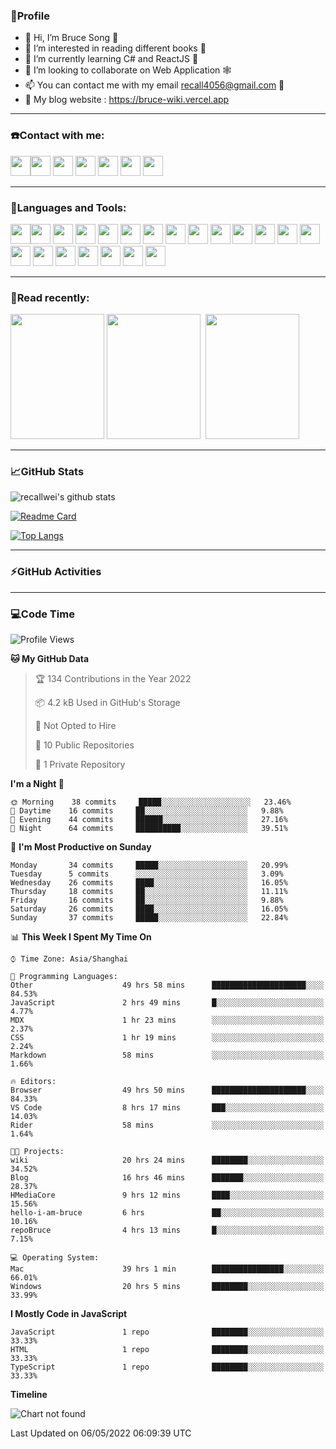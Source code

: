 ### 🦁️Profile

- 👋 Hi, I’m Bruce Song 🦁️ 
- 👀 I’m interested in reading different books 📖
- 🌱 I’m currently learning C# and ReactJS 🚀
- 💞️ I’m looking to collaborate on Web Application 🕸️ 
- 📫 You can contact me with my email recall4056@gmail.com 📮
- 📖 My blog website : https://bruce-wiki.vercel.app

---

### ☎️Contact with me:

<img height="32" width="32" src="https://simpleicons.org/icons/wechat.svg"/><img height="32" width="32" src="https://simpleicons.org/icons/tencentqq.svg"/>
<img height="32" width="32" src="https://simpleicons.org/icons/twitter.svg"/>
<img height="32" width="32" src="https://simpleicons.org/icons/youtube.svg"/>
<img height="32" width="32" src="https://simpleicons.org/icons/google.svg"/>
<img height="32" width="32" src="https://simpleicons.org/icons/microsoftoutlook.svg"/>
<img height="32" width="32" src="https://simpleicons.org/icons/microsoftteams.svg"/>

---

### 🚀Languages and Tools:

<img height="32" width="32" src="https://simpleicons.org/icons/microsoft.svg"/><img height="32" width="32" src="https://simpleicons.org/icons/microsoftazure.svg"/>
<img height="32" width="32" src="https://simpleicons.org/icons/azuredevops.svg"/>
<img height="32" width="32" src="https://simpleicons.org/icons/visualstudio.svg"/>
<img height="32" width="32" src="https://simpleicons.org/icons/visualstudiocode.svg"/>
<img height="32" width="32" src="https://simpleicons.org/icons/dotnet.svg"/>
<img height="32" width="32" src="https://simpleicons.org/icons/csharp.svg"/>
<img height="32" width="32" src="https://simpleicons.org/icons/microsoftsqlserver.svg"/>
<img height="32" width="32" src="https://simpleicons.org/icons/javascript.svg"/>
<img height="32" width="32" src="https://simpleicons.org/icons/html5.svg"/>
<img height="32" width="32" src="https://simpleicons.org/icons/css3.svg"/>
<img height="32" width="32" src="https://simpleicons.org/icons/nodedotjs.svg"/>
<img height="32" width="32" src="https://simpleicons.org/icons/npm.svg"/>
<img height="32" width="32" src="https://simpleicons.org/icons/webpack.svg"/>
<img height="32" width="32" src="https://simpleicons.org/icons/swagger.svg"/>
<img height="32" width="32" src="https://simpleicons.org/icons/react.svg"/>
<img height="32" width="32" src="https://simpleicons.org/icons/bootstrap.svg"/>
<img height="32" width="32" src="https://simpleicons.org/icons/jest.svg">
<img height="32" width="32" src="https://simpleicons.org/icons/github.svg"/>
<img height="32" width="32" src="https://simpleicons.org/icons/git.svg"/>
<img height="32" width="32" src="https://simpleicons.org/icons/markdown.svg"/>

---

### 📖Read recently:

<img height="200" width="150" src="https://img9.doubanio.com/view/subject/s/public/s27283822.jpg"/>&nbsp;<img height="200" width="150" src="https://img9.doubanio.com/view/subject/l/public/s33524212.jpg"/>&nbsp;
<img height="200" width="150" src="https://img9.doubanio.com/view/subject/m/public/s33460221.jpg"/>

---

### 📈GitHub Stats

![recallwei's github stats](https://github-readme-stats.vercel.app/api?username=recallwei&show_icons=true&theme=dracula&count_private=true&include_all_commits)
<!---
repository 卡片
--->
[![Readme Card](https://github-readme-stats.vercel.app/api/pin/?username=recallwei&repo=recallwei&theme=dracula)](https://github.com/recallwei/daily)
<!---
repository 常用语言 layout=compact（紧凑布局）
--->
[![Top Langs](https://github-readme-stats.vercel.app/api/top-langs/?username=recallwei&layout=compact&theme=dracula)](https://github.com/recallwei/daily)

---
  
### ⚡️GitHub Activities

<!--START_SECTION:activity-->










<!--END_SECTION:activity-->

---

### 💻Code Time

<!--START_SECTION:waka-->
![Profile Views](http://img.shields.io/badge/Profile%20Views-13-blue)

**🐱 My GitHub Data** 

> 🏆 134 Contributions in the Year 2022
 > 
> 📦 4.2 kB Used in GitHub's Storage 
 > 
> 🚫 Not Opted to Hire
 > 
> 📜 10 Public Repositories 
 > 
> 🔑 1 Private Repository 
 > 
**I'm a Night 🦉** 

```text
🌞 Morning    38 commits     █████░░░░░░░░░░░░░░░░░░░░   23.46% 
🌆 Daytime    16 commits     ██░░░░░░░░░░░░░░░░░░░░░░░   9.88% 
🌃 Evening    44 commits     ██████░░░░░░░░░░░░░░░░░░░   27.16% 
🌙 Night      64 commits     ██████████░░░░░░░░░░░░░░░   39.51%

```
📅 **I'm Most Productive on Sunday** 

```text
Monday       34 commits     █████░░░░░░░░░░░░░░░░░░░░   20.99% 
Tuesday      5 commits      ░░░░░░░░░░░░░░░░░░░░░░░░░   3.09% 
Wednesday    26 commits     ████░░░░░░░░░░░░░░░░░░░░░   16.05% 
Thursday     18 commits     ██░░░░░░░░░░░░░░░░░░░░░░░   11.11% 
Friday       16 commits     ██░░░░░░░░░░░░░░░░░░░░░░░   9.88% 
Saturday     26 commits     ████░░░░░░░░░░░░░░░░░░░░░   16.05% 
Sunday       37 commits     █████░░░░░░░░░░░░░░░░░░░░   22.84%

```


📊 **This Week I Spent My Time On** 

```text
⌚︎ Time Zone: Asia/Shanghai

💬 Programming Languages: 
Other                    49 hrs 58 mins      █████████████████████░░░░   84.53% 
JavaScript               2 hrs 49 mins       █░░░░░░░░░░░░░░░░░░░░░░░░   4.77% 
MDX                      1 hr 23 mins        ░░░░░░░░░░░░░░░░░░░░░░░░░   2.37% 
CSS                      1 hr 19 mins        ░░░░░░░░░░░░░░░░░░░░░░░░░   2.24% 
Markdown                 58 mins             ░░░░░░░░░░░░░░░░░░░░░░░░░   1.66%

🔥 Editors: 
Browser                  49 hrs 50 mins      █████████████████████░░░░   84.33% 
VS Code                  8 hrs 17 mins       ███░░░░░░░░░░░░░░░░░░░░░░   14.03% 
Rider                    58 mins             ░░░░░░░░░░░░░░░░░░░░░░░░░   1.64%

🐱‍💻 Projects: 
wiki                     20 hrs 24 mins      ████████░░░░░░░░░░░░░░░░░   34.52% 
Blog                     16 hrs 46 mins      ███████░░░░░░░░░░░░░░░░░░   28.37% 
HMediaCore               9 hrs 12 mins       ████░░░░░░░░░░░░░░░░░░░░░   15.56% 
hello-i-am-bruce         6 hrs               ██░░░░░░░░░░░░░░░░░░░░░░░   10.16% 
repoBruce                4 hrs 13 mins       █░░░░░░░░░░░░░░░░░░░░░░░░   7.15%

💻 Operating System: 
Mac                      39 hrs 1 min        ████████████████░░░░░░░░░   66.01% 
Windows                  20 hrs 5 mins       ████████░░░░░░░░░░░░░░░░░   33.99%

```

**I Mostly Code in JavaScript** 

```text
JavaScript               1 repo              ████████░░░░░░░░░░░░░░░░░   33.33% 
HTML                     1 repo              ████████░░░░░░░░░░░░░░░░░   33.33% 
TypeScript               1 repo              ████████░░░░░░░░░░░░░░░░░   33.33%

```


**Timeline**

![Chart not found](https://raw.githubusercontent.com/recallwei/recallwei/main/charts/bar_graph.png) 


 Last Updated on 06/05/2022 06:09:39 UTC
<!--END_SECTION:waka-->
<!---
recallwei/recallwei is a ✨ special ✨ repository because its `README.md` (this file) appears on your GitHub profile.
You can click the Preview link to take a look at your changes.
--->
